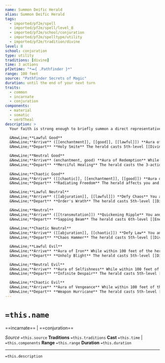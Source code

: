 ```yaml
---
name: Summon Deific Herald
alias: Summon Deific Herald
tags:
  - imported/pf2e/spell
  - imported/pf2e/spell/level_8
  - imported/pf2e/school/conjuration
  - imported/pf2e/spelltype/utility
  - imported/pf2e/tradition/divine
level: 8
school: conjuration
type: utility
traditions: [divine]
time: 3 actions
pf2etime: "*⬽{ .Pathfinder }*"
range: 100 feet
source: "Pathfinder Secrets of Magic"
duration: until the end of your next turn
traits:
  - common
  - incarnate
  - conjuration
components:
  - material
  - somatic
  - verbTheal
description: >
  Your faith is strong enough to briefly summon a direct representative of your deity, such as the deity's herald. The herald occupies the space of a Huge creature and has a Speed of 60 feet. The effects of this spell depend on your deity's alignment.

  &NewLine;**Lawful Good**
  &NewLine;**Arrive** ([[enchantment]], [[good]], [[lawful]]) **Aura of Retribution** While within 100 feet of the herald, you and your allies gain the champion's Retributive Strike reaction;
  &NewLine;**Depart** **Holy Smite** The herald casts 5th-level [[Divine Wrath]] (choosing good) in a 100-foot emanation.

  &NewLine;**Neutral Good**
  &NewLine;**Arrive** (enchantment, good) **Aura of Redemption** While within 100 feet of the herald, you and your allies gain the champion's Glimpse of Redemption reaction;
  &NewLine;**Depart** **Merciful Healing** The herald casts the 3-action version of 5th-level [[Heal]] with a radius of 100 feet. This spell targets only you and your allies.
  
  &NewLine;**Chaotic Good**
  &NewLine;**Arrive** ([[chaotic]], [[enchantment]], [[good]]) **Aura of Liberation** While within 100 feet of the herald, you and your allies gain the champion's Liberating Step reaction; &NewLine;
  &NewLine;**Depart** **Radiating Freedom** The herald affects you and all your allies within 100 feet with [[Freedom of Movement]]. The duration is reduced to 3 rounds.

  &NewLine;**Lawful Neutral**
  &NewLine;**Arrive** ([[abjuration]], [[lawful]]) **Defy Chaos** You and each ally within 100 feet of the herald gain resistance 20 against chaotic damage while the herald is present;
  &NewLine;**Depart** **Order's Wrath** The herald casts 5th-level [[Divine Wrath]] (choosing lawful) in a 100-foot emanation

  &NewLine;**Neutral**
  &NewLine;**Arrive** ([[transmutation]]) **Quickening Ripple** You and each ally within 100 feet of the herald are [[Quickened]] while the herald is present, and can use the additional action to Step, Stride, or Strike;
  &NewLine;**Depart** **Sapping Beam** The herald casts 6th-level [[Enervation]] in a 100‑foot line.
  
  &NewLine;**Chaotic Neutral**
  &NewLine;**Arrive** ([[abjuration]], [[chaotic]]) **Defy Law** You and each ally within 100 feet of the herald gain resistance 20 against lawful damage while the herald is present;
  &NewLine;**Depart** **Chaos Hammer** The herald casts 5th-level [[Divine Wrath]] (choosing chaotic) in a 100-foot emanation.

  &NewLine;**Lawful Evil**
  &NewLine;**Arrive** **Aura of Iron** While within 100 feet of the herald, you and your allies gain the champion's Iron Command reaction;
  &NewLine;**Depart** **Unholy Blight** The herald casts 5th-level [[Divine Wrath]] (choosing evil) in a 100‑foot emanation.

  &NewLine;**Neutral Evil**
  &NewLine;**Arrive** **Aura of Selfishness** While within 100 feet of the herald, you and your allies gain the champion's Selfish Shield reaction;
  &NewLine;**Depart** **Infinite Despair** The herald casts 5th-level [[Crushing Despair]] in a 100-foot cone.

  &NewLine;**Chaotic Evil**
  &NewLine;**Arrive** **Aura of Vengeance** While within 100 feet of the herald, you and your allies gain the champion's Destructive Vengeance reaction;
  &NewLine;**Depart** **Weapon Hurricane** The herald casts 5th-level [[Weapon Storm]] in a 100-foot cone, using d12 for the die size.
---
```

# `=this.name`
==incarnate== | ==conjuration==

*Source* `=this.source`
**Traditions** `=this.traditions`
**Cast** `=this.time` | `=this.components`
**Range** `=this.range`
**Duration** `=this.duration`

***
`=this.description`